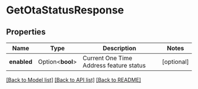 # GetOtaStatusResponse

## Properties

Name | Type | Description | Notes
------------ | ------------- | ------------- | -------------
**enabled** | Option<**bool**> | Current One Time Address feature status | [optional]

[[Back to Model list]](../README.md#documentation-for-models) [[Back to API list]](../README.md#documentation-for-api-endpoints) [[Back to README]](../README.md)


